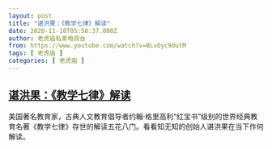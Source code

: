```yaml
---
layout: post
title: "谌洪果：《教学七律》解读"
date: 2020-11-18T05:58:37.000Z
author: 老虎庙私家电视台
from: https://www.youtube.com/watch?v=BLvOyc9dutM
tags: [ 老虎庙 ]
categories: [ 老虎庙 ]
---
```

<!--1605679117000-->
[谌洪果：《教学七律》解读](https://www.youtube.com/watch?v=BLvOyc9dutM)
------

<div>
美国著名教育家，古典人文教育倡导者约翰·格里高利“红宝书”级别的世界经典教育名著《教学七律》存世的解读五花八门。看看知无知的创始人谌洪果在当下作何解读。
</div>
